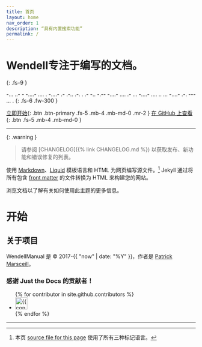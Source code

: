 ```yaml
---
title: 首页
layout: home
nav_order: 1
description: “具有内置搜索功能”
permalink: /
---
```


# Wendell专注于编写的文档。
{: .fs-9 }

-... ..- - -....- .... . -....- .- .-.. .-. . .- -.. -.-- -....- .... .- ... -....- .... .. ... -....- .-. --- ... . 
{: .fs-6 .fw-300 }

[立即开始](#开始){: .btn .btn-primary .fs-5 .mb-4 .mb-md-0 .mr-2 }
[在 GitHub 上查看][WendellManual]{: .btn .fs-5 .mb-4 .mb-md-0 }

---

{: .warning }
> 请参阅 [CHANGELOG]({% link CHANGELOG.md %}) 以获取发布、新功能和错误修复的列表。

使用 [Markdown]、[Liquid] 模板语言和 HTML 为网页编写源文件。[^1] Jekyll 通过将所有包含 [front matter] 的文件转换为 HTML 来构建您的网站。

浏览文档以了解有关如何使用此主题的更多信息。

# 开始
## 关于项目

WendellManual 是 &copy; 2017-{{ "now" | date: "%Y" }}，作者是 [Patrick Marsceill](https://patrickmarsceill.com)。

### 感谢 Just the Docs 的贡献者！
<ul class="list-style-none">
{% for contributor in site.github.contributors %}
  <li class="d-inline-block mr-1">
     <a href="{{ contributor.html_url }}"><img src="{{ contributor.avatar_url }}" width="32" height="32" alt="{{ contributor.login }}"></a>
  </li>
{% endfor %}
</ul>

----

[^1]: 本页 [source file for this page] 使用了所有三种标记语言。

[source file for this page]: https://github.com/XiaoWendell/WendellManual/blob/master/index.md

[Jekyll]: https://jekyllrb.com
[Markdown]: https://daringfireball.net/projects/markdown/
[Liquid]: https://github.com/Shopify/liquid/wiki
[Front matter]: https://jekyllrb.com/docs/front-matter/
[Jekyll configuration]: https://jekyllrb.com/docs/configuration/
[GitHub Pages]: https://pages.github.com/
[GitHub Pages / Actions workflow]: https://github.blog/changelog/2022-07-27-github-pages-custom-github-actions-workflows-beta/

[WendellManual]: https://github.com/XiaoWendell/WendellManual